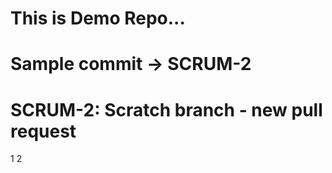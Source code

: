 # This is Demo Repo...
# Sample commit -> SCRUM-2
# SCRUM-2: Scratch branch - new pull request




1 2
